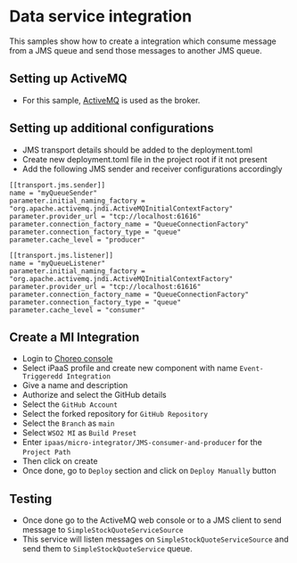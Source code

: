 # Data service integration

This samples show how to create a integration which consume message from a JMS queue and send those messages to another JMS queue.

## Setting up ActiveMQ
- For this sample, [ActiveMQ](https://activemq.apache.org/download.html) is used as the broker.

## Setting up additional configurations
- JMS transport details should be added to the deployment.toml
- Create new deployment.toml file in the project root if it not present
- Add the following JMS sender and receiver configurations accordingly
```
[[transport.jms.sender]]
name = "myQueueSender"
parameter.initial_naming_factory = "org.apache.activemq.jndi.ActiveMQInitialContextFactory"
parameter.provider_url = "tcp://localhost:61616"
parameter.connection_factory_name = "QueueConnectionFactory"
parameter.connection_factory_type = "queue"
parameter.cache_level = "producer"

[[transport.jms.listener]]
name = "myQueueListener"
parameter.initial_naming_factory = "org.apache.activemq.jndi.ActiveMQInitialContextFactory"
parameter.provider_url = "tcp://localhost:61616"
parameter.connection_factory_name = "QueueConnectionFactory"
parameter.connection_factory_type = "queue"
parameter.cache_level = "consumer"

```

## Create a MI Integration
- Login to [Choreo console](https://console.choreo.dev/)
- Select iPaaS profile and create new component with name `Event-Triggeredd Integration`
- Give a name and description
- Authorize and select the GitHub details
- Select the `GitHub Account`
- Select the forked repository for `GitHub Repository`
- Select the `Branch` as `main`
- Select `WSO2 MI` as `Build Preset`
- Enter `ipaas/micro-integrator/JMS-consumer-and-producer` for the `Project Path`
- Then click on create
- Once done, go to `Deploy` section and click on `Deploy Manually` button

## Testing
- Once done go to the ActiveMQ web console or to a JMS client to send message to `SimpleStockQuoteServiceSource`
- This service will listen messages on `SimpleStockQuoteServiceSource` and send them to `SimpleStockQuoteService` queue.

